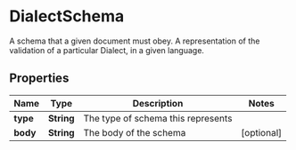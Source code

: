 

# DialectSchema

A schema that a given document must obey. A representation of the validation of a particular Dialect,  in a given language.

## Properties

Name | Type | Description | Notes
------------ | ------------- | ------------- | -------------
**type** | **String** | The type of schema this represents | 
**body** | **String** | The body of the schema |  [optional]




